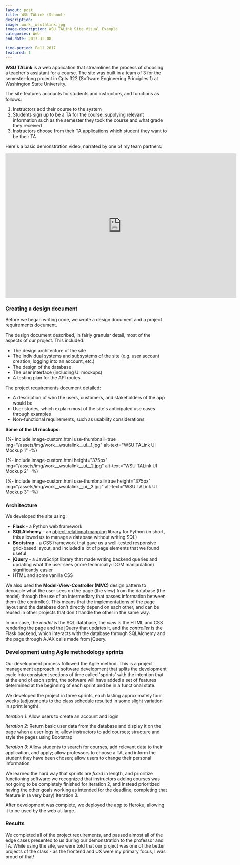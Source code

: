 ```yaml
---
layout: post
title: WSU TALink (School)
description: 
image: work__wsutalink.jpg
image-description: WSU TALink Site Visual Example
categories: Web
end-date: 2017-12-08

time-period: Fall 2017
featured: 1
---
```


**WSU TALink** is a web application that streamlines the process of choosing a teacher's assistant for a course. The site was built in a team of 3 for the semester-long project in Cpts 322 (Software Engineering Principles 1) at Washington State University.

The site features accounts for students and instructors, and functions as follows: 
1. Instructors add their course to the system
2. Students sign up to be a TA for the course, supplying relevant information such as the semester they took the course and what grade they received
3. Instructors choose from their TA applications which student they want to be their TA

Here's a basic demonstration video, narrated by one of my team partners:

<div class="video-embed__wrapper">
    <iframe class="video-embed" width="721" height="450" src="https://www.youtube-nocookie.com/embed/-QUQfQp4edU?rel=0" frameborder="0" allow="autoplay; encrypted-media" allowfullscreen></iframe>
</div>

### Creating a design document
Before we began writing code, we wrote a design document and a project requirements document. 

The design document described, in fairly granular detail, most of the aspects of our project. This included:
- The design architecture of the site
- The individual systems and subsystems of the site (e.g. user account creation, logging into an account, etc.)
- The design of the database
- The user interface (including UI mockups)
- A testing plan for the API routes

The project requirements document detailed:
- A description of who the users, customers, and stakeholders of the app would be
- User stories, which explain most of the site's anticipated use cases through examples
- Non-functional requirements, such as usability considerations

**Some of the UI mockups:**
<figcaption></figcaption>
{%- include image-custom.html use-thumbnail=true  img="/assets/img/work__wsutalink__ui__1.jpg" alt-text="WSU TALink UI Mockup 1" -%}

{%- include image-custom.html height="375px" img="/assets/img/work__wsutalink__ui__2.jpg" alt-text="WSU TALink UI Mockup 2" -%}

{%- include image-custom.html use-thumbnail=true height="375px" img="/assets/img/work__wsutalink__ui__3.jpg" alt-text="WSU TALink UI Mockup 3" -%}


### Architecture
We developed the site using:
- **Flask** - a Python web framework
- **SQLAlchemy** - an [object-relational mapping](https://stackoverflow.com/questions/1279613/what-is-an-orm-and-where-can-i-learn-more-about-it/1279678#1279678) library for Python (in short, this allowed us to manage a database without writing SQL)
- **Bootstrap** - a CSS framework that gave us a well-tested responsive grid-based layout, and included a lot of page elements that we found useful
- **jQuery** - a JavaScript library that made writing backend queries and updating what the user sees (more technically: DOM manipulation) significantly easier
- HTML and some vanilla CSS

We also used the **Model-View-Controller (MVC)** design pattern to decouple what the user sees on the page (the view) from the database (the model) through the use of an intermediary that passes information between them (the controller). This means that the implementations of the page layout and the database don't directly depend on each other, and can be reused in other projects that don't handle the other in the same way.

In our case, the *model* is the SQL database, the *view* is the HTML and CSS rendering the page and the jQuery that updates it, and the *controller* is the Flask backend, which interacts with the database through SQLAlchemy and the page through AJAX calls made from jQuery.

### Development using Agile methodology sprints
Our development process followed the Agile method. This is a project management approach in software development that splits the development cycle into consistent sections of time called 'sprints' with the intention that at the end of each sprint, the software will have added a set of features determined at the beginning of each sprint and be in a functional state.

We developed the project in three sprints, each lasting approximately four weeks (adjustments to the class schedule resulted in some slight variation in sprint length).

*Iteration 1*: Allow users to create an account and login

*Iteration 2*: Return basic user data from the database and display it on the page when a user logs in; allow instructors to add courses; structure and style the pages using Bootstrap

*Iteration 3*: Allow students to search for courses, add relevant data to their application, and apply; allow professors to choose a TA, and inform the student they have been chosen; allow users to change their personal information

We learned the hard way that sprints are *fixed* in length, and prioritize functioning software: we recognized that instructors adding courses was not going to be completely finished for Iteration 2, and instead prioritized having the other goals working as intended for the deadline, completing that feature in (a very busy) Iteration 3.

After development was complete, we deployed the app to Heroku, allowing it to be used by the web at-large.

### Results
We completed all of the project requirements, and passed almost all of the edge cases presented to us during our demonstration to the professor and TA. While using the site, we were told that our project was one of the better projects of the class - as the frontend and UX were my primary focus, I was proud of that!
